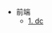 <!-- 侧边栏 docs/_sidebar.md -->

- 前端
  - [1. dc](/frontend/design_compiler_synthesis.md)

<!-- 以下略 -->
